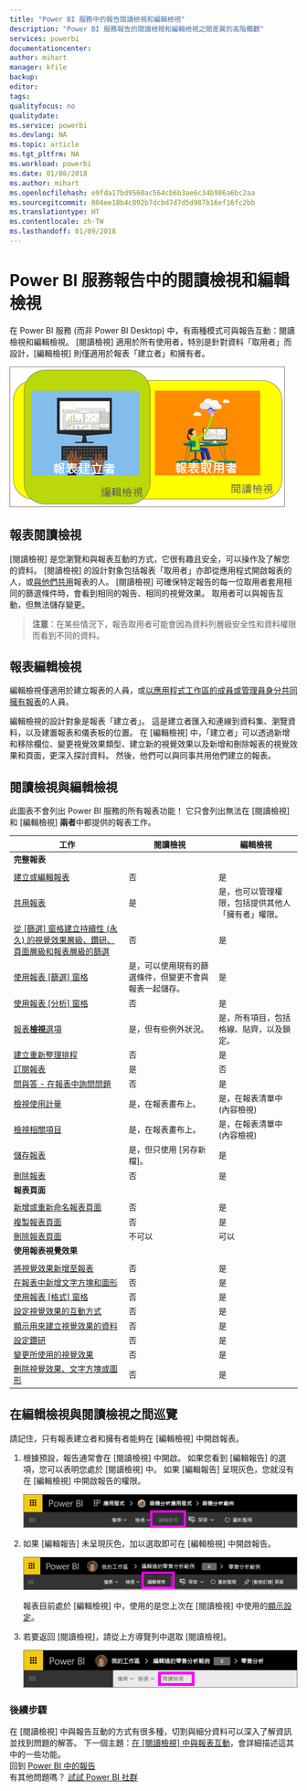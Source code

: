 ```yaml
---
title: "Power BI 服務中的報告閱讀檢視和編輯檢視"
description: "Power BI 服務報告的閱讀檢視和編輯檢視之間差異的高階概觀"
services: powerbi
documentationcenter: 
author: mihart
manager: kfile
backup: 
editor: 
tags: 
qualityfocus: no
qualitydate: 
ms.service: powerbi
ms.devlang: NA
ms.topic: article
ms.tgt_pltfrm: NA
ms.workload: powerbi
ms.date: 01/08/2018
ms.author: mihart
ms.openlocfilehash: e9fda17bd9560ac564cb6b3ae6c34b986a6bc2aa
ms.sourcegitcommit: 804ee18b4c892b7dcbd7d7d5d987b16ef16fc2bb
ms.translationtype: HT
ms.contentlocale: zh-TW
ms.lasthandoff: 01/09/2018
---
```

# <a name="reading-view-and-editing-view-in-power-bi-service-reports"></a>Power BI 服務報告中的閱讀檢視和編輯檢視
在 Power BI 服務 (而非 Power BI Desktop) 中，有兩種模式可與報告互動：閱讀檢視和編輯檢視。 [閱讀檢視] 適用於所有使用者，特別是針對資料「取用者」而設計，[編輯檢視] 則僅適用於報表「建立者」和擁有者。 

![](media/service-reading-view-and-editing-view/power-bi-creators-consumers.png)

## <a name="report-reading-view"></a>報表閱讀檢視

 [閱讀檢視] 是您瀏覽和與報表互動的方式，它很有趣且安全，可以操作及了解您的資料。 [閱讀檢視] 的設計對象包括報表「取用者」亦即從應用程式開啟報表的人，或[與他們共用](service-share-dashboards.md)報表的人。 [閱讀檢視] 可確保特定報告的每一位取用者套用相同的篩選條件時，會看到相同的報告、相同的視覺效果。  取用者可以與報告互動，但無法儲存變更。

>**注意**：在某些情況下，報告取用者可能會因為資料列層級安全性和資料權限而看到不同的資料。 

## <a name="report-editing-view"></a>報表編輯檢視

編輯檢視僅適用於建立報表的人員，或[以應用程式工作區的成員或管理員身分共同擁有報表](service-create-distribute-apps.md)的人員。

編輯檢視的設計對象是報表「建立者」。 這是建立者匯入和連線到資料集、瀏覽資料，以及建置報表和儀表板的位置。 在 [編輯檢視] 中，「建立者」可以透過新增和移除欄位、變更視覺效果類型、建立新的視覺效果以及新增和刪除報表的視覺效果和頁面，更深入探討資料。 然後，他們可以與同事共用他們建立的報表。

## <a name="reading-view-versus-editing-view"></a>閱讀檢視與編輯檢視
此圖表不會列出 Power BI 服務的所有報表功能！ 它只會列出無法在 [閱讀檢視] 和 [編輯檢視] **兩者**中都提供的報表工作。 


|工作  | 閱讀檢視  | 編輯檢視 |
|-------------------------|-------|-------|
|**完整報表**  |
||||
| [建立或編輯報表](service-report-create-new.md) | 否  | 是 |
| [共用報表](service-share-reports.md)| 是 | 是，也可以管理權限，包括提供其他人「擁有者」權限。 |
| [從 [篩選] 窗格建立持續性 (永久) 的視覺效果層級、鑽研、頁面層級和報表層級的篩選](power-bi-report-add-filter.md) | 否  | 是 |
| [使用報表 [篩選] 窗格](power-bi-how-to-report-filter.md) | 是，可以使用現有的篩選條件，但變更不會與報表一起儲存。 | 是 |
| [使用報表 [分析] 窗格](service-analytics-pane.md) | 否 | 是 |
| [報表**檢視**選項](power-bi-report-display-settings.md) | 是，但有些例外狀況。 | 是，所有項目，包括格線、貼齊，以及鎖定。 |
| [建立重新整理排程](refresh-data.md) | 否  | 是 |
| [訂閱報表](service-report-subscribe.md) | 是 | 否 |
| [問與答 - 在報表中詢問問題](service-q-and-a.md) | 否  | 是 |
| [檢視使用計量](service-usage-metrics.md) | 是，在報表畫布上。 | 是，在報表清單中 (內容檢視) |
| [檢視相關項目](service-related-content.md) | 是，在報表畫布上。 | 是，在報表清單中 (內容檢視) |
| [儲存報表](service-report-save.md) | 是，但只使用 [另存新檔]。 | 是 |
| [刪除報表](service-delete.md) | 否  | 是 |
|**報表頁面** |
||||
| [新增或重新命名報表頁面](power-bi-report-add-page.md)  | 否  | 是  |
| [複製報表頁面](power-bi-report-copy-paste-page.md) | 否  | 是 |
| [刪除報表頁面](service-delete.md) | 不可以 | 可以 |
|**使用報表視覺效果**|
||||
| [將視覺效果新增至報表](power-bi-report-add-visualizations-i.md) | 否  | 是 |
| [在報表中新增文字方塊和圖形](power-bi-reports-add-text-and-shapes.md) | 否  | 是 |
| [使用報表 [格式] 窗格](service-the-report-editor-take-a-tour.md) | 否 | 是 |
| [設定視覺效果的互動方式](service-reports-visual-interactions.md) | 否  | 是 |
| [顯示用來建立視覺效果的資料](service-reports-show-data.md) | 否  | 是 |
| [設定鑽研](power-bi-visualization-drill-down.md) | 否  | 是 |
| [變更所使用的視覺效果](power-bi-report-change-visualization-type.md) | 否 | 是|
| [刪除視覺效果、文字方塊或圖形](service-delete.md)| 否 | 是 |


## <a name="navigating-between-editing-view-and-reading-view"></a>在編輯檢視與閱讀檢視之間巡覽
請記住，只有報表建立者和擁有者能夠在 [編輯檢視] 中開啟報表。

1. 根據預設，報告通常會在 [閱讀檢視] 中開啟。 如果您看到 [編輯報告] 的選項，您可以表明您處於 [閱讀檢視] 中。 如果 [編輯報告] 呈現灰色，您就沒有在 [編輯檢視] 中開啟報告的權限。

   ![](media/service-reading-view-and-editing-view/power-bi-edit-report-grey.png)

2. 如果 [編輯報告] 未呈現灰色，加以選取即可在 [編輯檢視] 中開啟報告。 
   
   ![](media/service-reading-view-and-editing-view/power-bi-edit-report.png)
   
   報表目前處於 [編輯檢視] 中，使用的是您上次在 [閱讀檢視] 中使用的[顯示設定](power-bi-report-display-settings.md)。

2. 若要返回 [閱讀檢視]，請從上方導覽列中選取 [閱讀檢視]。
   
    ![](media/service-reading-view-and-editing-view/power-bi-reading-view.png)



### <a name="next-steps"></a>後續步驟
在 [閱讀檢視] 中與報告互動的方式有很多種，切割與細分資料可以深入了解資訊並找到問題的解答。  下一個主題：[在 [閱讀檢視] 中與報表互動](service-interact-with-a-report-in-editing-view.md)，會詳細描述這其中的一些功能。    
回到 [Power BI 中的報告](service-reports.md)    
有其他問題嗎？ [試試 Power BI 社群](http://community.powerbi.com/) 

